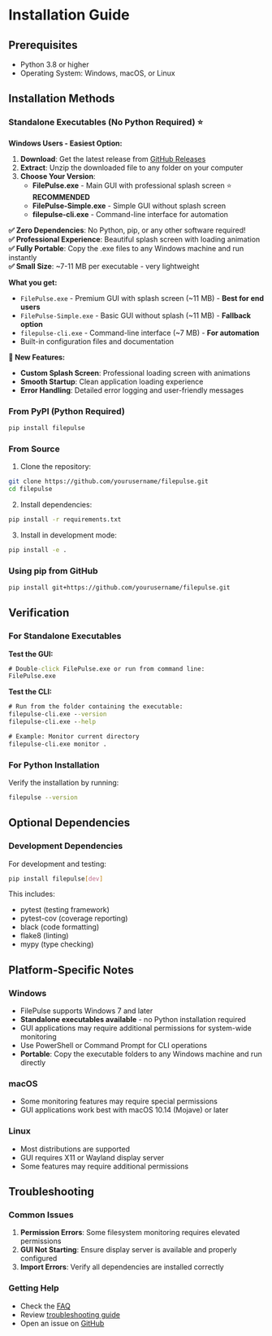 # Installation Guide

## Prerequisites

- Python 3.8 or higher
- Operating System: Windows, macOS, or Linux

## Installation Methods

### Standalone Executables (No Python Required) ⭐

**Windows Users - Easiest Option:**

1. **Download**: Get the latest release from [GitHub Releases](https://github.com/yourusername/filepulse/releases)
2. **Extract**: Unzip the downloaded file to any folder on your computer
3. **Choose Your Version**: 
   - **FilePulse.exe** - Main GUI with professional splash screen ⭐ **RECOMMENDED**
   - **FilePulse-Simple.exe** - Simple GUI without splash screen
   - **filepulse-cli.exe** - Command-line interface for automation

**✅ Zero Dependencies**: No Python, pip, or any other software required!  
**✅ Professional Experience**: Beautiful splash screen with loading animation  
**✅ Fully Portable**: Copy the .exe files to any Windows machine and run instantly  
**✅ Small Size**: ~7-11 MB per executable - very lightweight  

**What you get:**
- `FilePulse.exe` - Premium GUI with splash screen (~11 MB) - **Best for end users**
- `FilePulse-Simple.exe` - Basic GUI without splash (~11 MB) - **Fallback option** 
- `filepulse-cli.exe` - Command-line interface (~7 MB) - **For automation**
- Built-in configuration files and documentation

**🎨 New Features:**
- **Custom Splash Screen**: Professional loading screen with animations
- **Smooth Startup**: Clean application loading experience  
- **Error Handling**: Detailed error logging and user-friendly messages

### From PyPI (Python Required)

```bash
pip install filepulse
```

### From Source

1. Clone the repository:
```bash
git clone https://github.com/yourusername/filepulse.git
cd filepulse
```

2. Install dependencies:
```bash
pip install -r requirements.txt
```

3. Install in development mode:
```bash
pip install -e .
```

### Using pip from GitHub

```bash
pip install git+https://github.com/yourusername/filepulse.git
```

## Verification

### For Standalone Executables

**Test the GUI:**
```cmd
# Double-click FilePulse.exe or run from command line:
FilePulse.exe
```

**Test the CLI:**
```cmd
# Run from the folder containing the executable:
filepulse-cli.exe --version
filepulse-cli.exe --help

# Example: Monitor current directory
filepulse-cli.exe monitor .
```

### For Python Installation

Verify the installation by running:

```bash
filepulse --version
```

## Optional Dependencies

### Development Dependencies

For development and testing:

```bash
pip install filepulse[dev]
```

This includes:
- pytest (testing framework)
- pytest-cov (coverage reporting)
- black (code formatting)
- flake8 (linting)
- mypy (type checking)

## Platform-Specific Notes

### Windows

- FilePulse supports Windows 7 and later
- **Standalone executables available** - no Python installation required
- GUI applications may require additional permissions for system-wide monitoring
- Use PowerShell or Command Prompt for CLI operations
- **Portable**: Copy the executable folders to any Windows machine and run directly

### macOS

- Some monitoring features may require special permissions
- GUI applications work best with macOS 10.14 (Mojave) or later

### Linux

- Most distributions are supported
- GUI requires X11 or Wayland display server
- Some features may require additional permissions

## Troubleshooting

### Common Issues

1. **Permission Errors**: Some filesystem monitoring requires elevated permissions
2. **GUI Not Starting**: Ensure display server is available and properly configured
3. **Import Errors**: Verify all dependencies are installed correctly

### Getting Help

- Check the [FAQ](faq.md)
- Review [troubleshooting guide](troubleshooting.md)
- Open an issue on [GitHub](https://github.com/yourusername/filepulse/issues)
